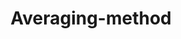 ---
title: "Averaging-method"
link: 'https://github.com/diegorad/averaging-method'
excerpt: "Fast and simple method to approximate steady-state temperature distributions over irregular surfaces. <br/><img src='/images/Averaging-example.png' alt='example' width='50%'/>"
collection: portfolio
---
